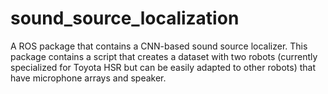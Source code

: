 # sound_source_localization
A ROS package that contains a CNN-based sound source localizer.
This package contains a script that creates a dataset with
two robots (currently specialized for Toyota HSR but can be easily adapted to other robots) that have microphone arrays and speaker.
